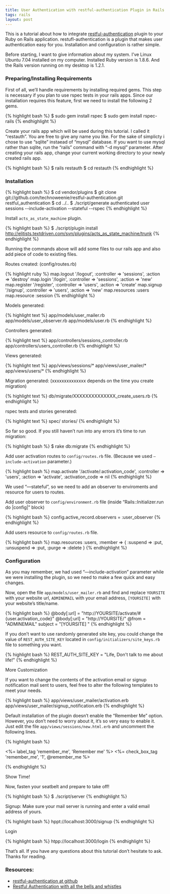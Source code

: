 ```yaml
---
title: User Authentication with restful-authentication Plugin in Rails
tags: rails
layout: post
---
```


This is a tutorial about how to integrate [restful-authentication](http://github.com/technoweenie/restful-authentication/tree/master) plugin to your Ruby on Rails application. restufl-authentication is a plugin that makes user authentication easy for you. Installation and configuration is rather simple.

Before starting, I want to give information about my system. I’ve Linux Ubuntu 7.04 installed on my computer. Installed Ruby version is 1.8.6. And the Rails version running on my desktop is 1.2.1.

### Preparing/Installing Requirements

First of all, we’ll handle requirements by installing required gems. This step is necessary if you plan to use rspec tests in your rails apps. Since our installation requires this feature, first we need to install the following 2 gems.


{% highlight bash %}
$ sudo gem install rspec
$ sudo gem install rspec-rails
{% endhighlight %}

Create your rails app which will be used during this tutorial. I called it “restauth”. You are free to give any name you like. For the sake of simplicty i chose to use “sqlite” instaead of “mysql” database. If you want to use mysql rather than sqlite, run the “rails” command with “-d mysql” parameter. After creating your rails app, change your current working directory to your newly created rails app.


{% highlight bash %}
$ rails restauth
$ cd restauth
{% endhighlight %}

### Installation


{% highlight bash %}
$ cd vendor/plugins
$ git clone git://github.com/technoweenie/restful-authentication.git restful_authentication
$ cd ../..
$ ./script/generate authenticated user sessions --include-activation --stateful --rspec
{% endhighlight %}

Install `acts_as_state_machine` plugin.


{% highlight bash %}
$ ./script/plugin install http://elitists.textdriven.com/svn/plugins/acts_as_state_machine/trunk 
{% endhighlight %}

Running the commands above will add some files to our rails app and also add piece of code to existing files.

Routes created: (config/routes.rb)


{% highlight ruby %}
map.logout '/logout', :controller => 'sessions', :action => 'destroy'
map.login '/login', :controller => 'sessions', :action => 'new'
map.register '/register', :controller => 'users', :action => 'create'
map.signup '/signup', :controller => 'users', :action => 'new'
map.resources :users
map.resource :session
{% endhighlight %}

Models generated:


{% highlight text %}
app/models/user_mailer.rb
app/models/user_observer.rb
app/models/user.rb
{% endhighlight %}

Controllers generated:


{% highlight text %}
app/controllers/sessions_controller.rb
app/controllers/users_controller.rb
{% endhighlight %}

Views generated:


{% highlight text %}
app/views/sessions/*
app/views/user_mailer/*
app/views/users/*
{% endhighlight %}

Migration generated: (xxxxxxxxxxxxxx depends on the time you create migration)


{% highlight text %}
db/migrate/XXXXXXXXXXXXXX_create_users.rb
{% endhighlight %}

rspec tests and stories generated:


{% highlight text %}
spec/
stories/
{% endhighlight %}

So far so good. If you still haven’t run into any errors it’s time to run migration:


{% highlight bash %}
$ rake db:migrate
{% endhighlight %}

Add user activation routes to `config/routes.rb` file. (Because we used `—include-activation` parameter.)


{% highlight bash %}
map.activate '/activate/:activation_code', 
             :controller => 'users', 
             :action => 'activate', 
             :activation_code => nil
{% endhighlight %}

We used “—stateful”, so we need to add an observer to enviroments and resource for users to routes.

Add user observer to `config/environment.rb` file (inside “Rails::Initializer.run do |config|” block)


{% highlight bash %}
config.active_record.observers = :user_observer 
{% endhighlight %}

Add users resource to `config/routes.rb` file.

	
{% highlight bash %}
map.resources :users, :member => { :suspend   => :put,
                                   :unsuspend => :put,
                                   :purge     => :delete }
{% endhighlight %}

### Configuration

As you may remember, we had used “—include-activation” parameter while we were installing the plugin, so we need to make a few quick and easy changes.

Now, open the file `app/models/user_mailer.rb` and find and replace `YOURSITE` with your website url, `ADMINEMAIL` with your email address, `[YOURSITE]` with your website’s title/name.


{% highlight bash %}
@body[:url]  = "http://YOURSITE/activate/#{user.activation_code}"
@body[:url]  = "http://YOURSITE/"
@from        = "ADMINEMAIL"
subject     = "[YOURSITE] "
{% endhighlight %}

If you don’t want to use randomly generated site key, you could change the value of `REST_AUTH_SITE_KEY` located in `config/initializers/site_keys.rb` file to something you want.


{% highlight bash %}
REST_AUTH_SITE_KEY = "Life, Don't talk to me about life!"
{% endhighlight %}

More Customization

If you want to change the contents of the activation email or signup notification mail sent to users, feel free to alter the following templates to meet your needs.


{% highlight bash %}
app/views/user_mailer/activation.erb
app/views/user_mailer/signup_notification.erb
{% endhighlight %}

Default installation of the plugin doesn’t enable the “Remember Me” option. However, you don’t need to worry about it, it’s so very easy to enable it. Just edit the file `app/views/sessions/new.html.erb` and uncomment the following lines.


{% highlight bash %}
<p><%= label_tag 'remember_me', 'Remember me' %>
<%= check_box_tag 'remember_me', '1', @remember_me %></p>
{% endhighlight %}

Show Time!

Now, fasten your seatbelt and prepare to take off!


{% highlight bash %}
$ ./script/server
{% endhighlight %}

Signup: Make sure your mail server is running and enter a valid email address of yours.  

{% highlight bash %}
hppt://localhost:3000/signup
{% endhighlight %}

Login

 
{% highlight bash %}
htpp://localhost:3000/login
{% endhighlight %}

That’s all. If you have any questions about this tutorial don’t hesitate to ask. Thanks for reading.

### Resources:

* [restful-authentication at github](http://github.com/technoweenie/restful-authentication/tree/master)
* [Restful Authentication with all the bells and whistles](http://railsforum.com/viewtopic.php?id=14216)
